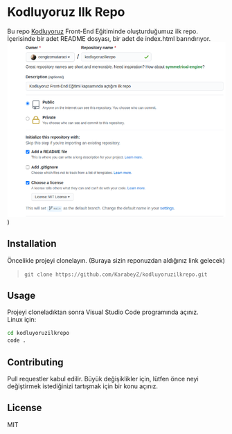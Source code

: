 # Kodluyoruz Ilk Repo
Bu repo [Kodluyoruz](https://www.kodluyoruz.org/) Front-End Eğitiminde oluşturduğumuz ilk repo. İçerisinde bir adet README dosyası, bir adet de index.html barındırıyor.  
![alt text](image.png))
## Installation
Öncelikle projeyi clonelayın. (Buraya sizin reponuzdan aldığınız link gelecek)
> ``` git clone https://github.com/KarabeyZ/kodluyoruzilkrepo.git ```
## Usage
Projeyi cloneladıktan sonra Visual Studio Code programında açınız.  
Linux için: 

```bash
cd kodluyoruzilkrepo
code .
```
## Contributing
Pull requestler kabul edilir. Büyük değişiklikler için, lütfen önce neyi değiştirmek istediğinizi tartışmak için bir konu açınız.
## License
MIT
